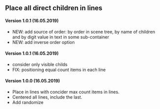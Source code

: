 ## Place all direct children in lines

#### Version 1.0.1 (16.05.2019)
* NEW: add source of order: by order in scene tree, by name of children and by digit value in text in some sub-container
* NEW: add inverse order option

#### Version 1.0.1 (16.05.2019)
* consider only visible childs
* FIX: positioning equal count items in each line

#### Version 1.0.0 (16.05.2019)
* Place in lines with concider max count items in lines.
* Centered all lines, include the last.
* Add randomize